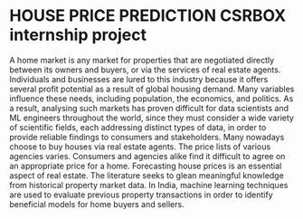 # HOUSE PRICE PREDICTION CSRBOX internship project
A home market is any market for properties that are negotiated directly between its owners and buyers, or via the services of real estate agents. Individuals and businesses are lured to this industry because it offers several profit potential as a result of global housing demand. Many variables influence these needs, including population, the economics, and politics. As a result, analysing such markets has proven difficult for data scientists and ML engineers throughout the world, since they must consider a wide variety of scientific fields, each addressing distinct types of data, in order to provide reliable findings to consumers and stakeholders. Many nowadays choose to buy houses via real estate agents. The price lists of various agencies varies. Consumers and agencies alike find it difficult to agree on an appropriate price for a home. Forecasting house prices is an essential aspect of real estate. The literature seeks to glean meaningful knowledge from historical property market data. In India, machine learning techniques are used to evaluate previous property transactions in order to identify beneficial models for home buyers and sellers.
